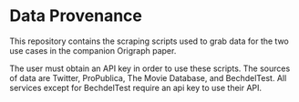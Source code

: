 # Data Provenance 
This repository contains the scraping scripts used to grab data for the two use cases in the companion Origraph paper. 

The user must obtain an API key in order to use these scripts. The sources of data are Twitter, ProPublica, The Movie Database, and BechdelTest. All services except for BechdelTest require an api key to use their API. 


